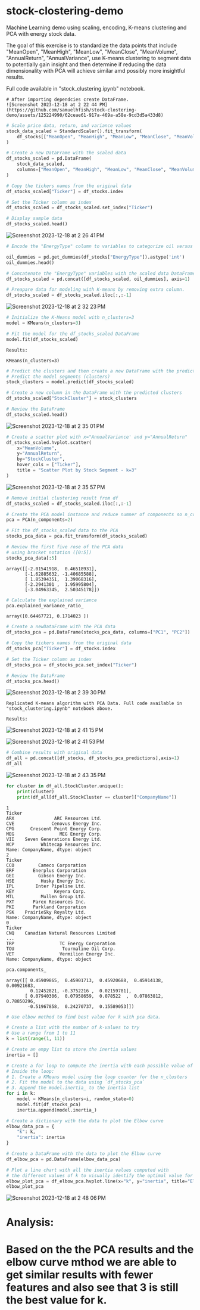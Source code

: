 # stock-clostering-demo
Machine Learning demo using scaling, encoding, K-means clustering and PCA with energy stock data.

The goal of this exercise is to standardize the data points that include "MeanOpen", "MeanHigh", "MeanLow", "MeanClose", "MeanVolume", "AnnualReturn", "AnnualVariance", use K-means clustering to segment data to potentially gain insight and then determine if reducing the data dimensionality with PCA will achieve similar amd possibly more insightful results.

Full code available in "stock_clustering.ipynb" notebook.

```
# After importing dependcies create DataFrame.
![Screenshot 2023-12-18 at 2 22 44 PM](https://github.com/samuelhfish/stock-clostering-demo/assets/125224990/62ceae61-917a-469a-a58e-9cd3d5a433d8)
```
```python
# Scale price data, return, and variance values
stock_data_scaled = StandardScaler().fit_transform(
    df_stocks[["MeanOpen", "MeanHigh", "MeanLow", "MeanClose", "MeanVolume", "AnnualReturn", "AnnualVariance"]]
)
```
```python
# Create a new DataFrame with the scaled data
df_stocks_scaled = pd.DataFrame(
    stock_data_scaled,
    columns=["MeanOpen", "MeanHigh", "MeanLow", "MeanClose", "MeanVolume", "AnnualReturn", "AnnualVariance"]
)

# Copy the tickers names from the original data
df_stocks_scaled["Ticker"] = df_stocks.index

# Set the Ticker column as index
df_stocks_scaled = df_stocks_scaled.set_index("Ticker")

# Display sample data
df_stocks_scaled.head()
```
![Screenshot 2023-12-18 at 2 26 41 PM](https://github.com/samuelhfish/stock-clostering-demo/assets/125224990/601e41d1-a0d6-43ac-ac39-d4288ca41df2)

```python
# Encode the "EnergyType" column to variables to categorize oil versus non-oil firms.

oil_dummies = pd.get_dummies(df_stocks["EnergyType"]).astype('int')
oil_dummies.head()

# Concatenate the "EnergyType" variables with the scaled data DataFrame.
df_stocks_scaled = pd.concat([df_stocks_scaled, oil_dummies], axis=1)

# Preapare data for modeling with K-means by removing extra column.
df_stocks_scaled = df_stocks_scaled.iloc[:,:-1]
```
![Screenshot 2023-12-18 at 2 32 23 PM](https://github.com/samuelhfish/stock-clostering-demo/assets/125224990/f23e3603-912c-46e5-929b-2dd8f40d6bf9)

```python
# Initialize the K-Means model with n_clusters=3
model = KMeans(n_clusters=3)

# Fit the model for the df_stocks_scaled DataFrame
model.fit(df_stocks_scaled)
```
```
Results:

KMeans(n_clusters=3)
```
```python
# Predict the clusters and then create a new DataFrame with the predicted clusters.
# Predict the model segments (clusters)
stock_clusters = model.predict(df_stocks_scaled)

# Create a new column in the DataFrame with the predicted clusters
df_stocks_scaled["StockCluster"] = stock_clusters

# Review the DataFrame
df_stocks_scaled.head()
```
![Screenshot 2023-12-18 at 2 35 01 PM](https://github.com/samuelhfish/stock-clostering-demo/assets/125224990/94841992-f940-4681-8e42-8e5e9e4e4be5)

```python
# Create a scatter plot with x="AnnualVariance' and y="AnnualReturn"
df_stocks_scaled.hvplot.scatter(
    x="MeanVolume",
    y="AnnualReturn",
    by="StockCluster",
    hover_cols = ["Ticker"], 
    title = "Scatter Plot by Stock Segment - k=3"
)
```
![Screenshot 2023-12-18 at 2 35 57 PM](https://github.com/samuelhfish/stock-clostering-demo/assets/125224990/48dc376f-b47d-4c4f-9e71-d03bd72f6252)

```python
# Remove initial clustering result from df
df_stocks_scaled = df_stocks_scaled.iloc[:,:-1]

# Create the PCA model instance and reduce numner of components so n_components=2
pca = PCA(n_components=2)

# Fit the df_stocks_scaled data to the PCA
stocks_pca_data = pca.fit_transform(df_stocks_scaled)

# Review the first five rose of the PCA data
# using bracket notation ([0:5])
stocks_pca_data[:5]
```
```
array([[-2.01541918,  0.46518931],
       [-1.62885632, -1.40685588],
       [ 1.85394351,  1.39068316],
       [-2.2941301 ,  1.95995804],
       [-3.04963345,  2.50345178]])
```
```python
# Calculate the explained variance
pca.explained_variance_ratio_
```
```
array([0.64467721, 0.1714023 ])
```
```python
# Create a newDataFrame with the PCA data
df_stocks_pca = pd.DataFrame(stocks_pca_data, columns=["PC1", "PC2"])

# Copy the tickers names from the original data
df_stocks_pca["Ticker"] = df_stocks.index

# Set the Ticker column as index
df_stocks_pca = df_stocks_pca.set_index("Ticker")

# Review the DataFrame
df_stocks_pca.head()
```
![Screenshot 2023-12-18 at 2 39 30 PM](https://github.com/samuelhfish/stock-clostering-demo/assets/125224990/33eba74c-4ec8-4886-95b9-3fdfce10072e)

```
Replicated K-means algorithm with PCA Data. Full code available in "stock_clustering.ipynb" notebook above.

Results:
```
![Screenshot 2023-12-18 at 2 41 15 PM](https://github.com/samuelhfish/stock-clostering-demo/assets/125224990/51a63b88-b560-4589-b462-d81eb5fa38ee)

![Screenshot 2023-12-18 at 2 41 53 PM](https://github.com/samuelhfish/stock-clostering-demo/assets/125224990/dda96f36-593a-4dfb-b4ad-0b76d998c9d6)

```python
# Combine results with original data
df_all = pd.concat([df_stocks, df_stocks_pca_predictions],axis=1)
df_all
```
![Screenshot 2023-12-18 at 2 43 35 PM](https://github.com/samuelhfish/stock-clostering-demo/assets/125224990/c62a3ebc-6176-4bf4-8de2-30d3e603c203)

```python
for cluster in df_all.StockCluster.unique():
    print(cluster)
    print(df_all[df_all.StockCluster == cluster]["CompanyName"])
```
```
1
Ticker
ARX               ARC Resources Ltd.
CVE              Cenovus Energy Inc.
CPG      Crescent Point Energy Corp.
MEG                 MEG Energy Corp.
VII    Seven Generations Energy Ltd.
WCP          Whitecap Resources Inc.
Name: CompanyName, dtype: object
2
Ticker
CCO         Cameco Corporation
ERF       Enerplus Corporation
GEI         Gibson Energy Inc.
HSE          Husky Energy Inc.
IPL        Inter Pipeline Ltd.
KEY               Keyera Corp.
MTL          Mullen Group Ltd.
PXT       Parex Resources Inc.
PKI       Parkland Corporation
PSK    PrairieSky Royalty Ltd.
Name: CompanyName, dtype: object
0
Ticker
CNQ    Canadian Natural Resources Limited
...
TRP                 TC Energy Corporation
TOU                  Tourmaline Oil Corp.
VET                 Vermilion Energy Inc.
Name: CompanyName, dtype: object
```

```python
pca.components_
```
```
array([[ 0.45909865,  0.45901713,  0.45920688,  0.45914138,  0.00921683,
         0.12452821, -0.3752216 ,  0.02159781],
       [ 0.07940306,  0.07958659,  0.078522  ,  0.07863812,  0.78850296,
        -0.51967858,  0.24270737,  0.15589053]])
```
```python
# Use elbow method to find best value for k with pca data.

# Create a list with the number of k-values to try
# Use a range from 1 to 11
k = list(range(1, 11))

# Create an empy list to store the inertia values
inertia = []

# Create a for loop to compute the inertia with each possible value of k
# Inside the loop:
# 1. Create a KMeans model using the loop counter for the n_clusters
# 2. Fit the model to the data using `df_stocks_pca`
# 3. Append the model.inertia_ to the inertia list
for i in k:
    model = KMeans(n_clusters=i, random_state=0)
    model.fit(df_stocks_pca)
    inertia.append(model.inertia_)
```
```python
# Create a dictionary with the data to plot the Elbow curve
elbow_data_pca = {
    "k": k,
    "inertia": inertia
}

# Create a DataFrame with the data to plot the Elbow curve
df_elbow_pca = pd.DataFrame(elbow_data_pca)
```
```python
# Plot a line chart with all the inertia values computed with 
# the different values of k to visually identify the optimal value for k.
elbow_plot_pca = df_elbow_pca.hvplot.line(x="k", y="inertia", title="Elbow Curve Using PCA Data", xticks=k)
elbow_plot_pca
```
![Screenshot 2023-12-18 at 2 48 06 PM](https://github.com/samuelhfish/stock-clostering-demo/assets/125224990/1872971f-294b-4828-b93b-7544c62fbf4e)

# Analysis:
# Based on the the PCA results and the elbow curve mthod we are able to get similar results with fewer features and also see that 3 is still the best value for k. 